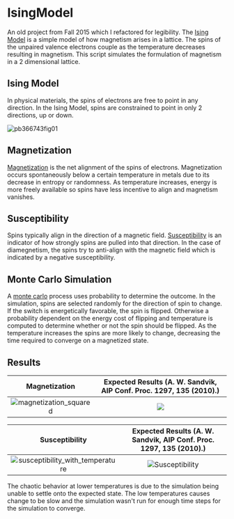 # IsingModel
An old project from Fall 2015 which I refactored for legibility. The [Ising Model](https://en.wikipedia.org/wiki/Ising_model#Basic_properties_and_history) is a simple model of how magnetism arises in a lattice.  The spins of the unpaired valence electrons couple as the temperature decreases resulting in magnetism. This script simulates the formulation of magnetism in a 2 dimensional lattice.

## Ising Model
In physical materials, the spins of electrons are free to point in any direction. In the Ising Model, spins are constrained to point in only 2 directions, up or down. 

![pb366743fig01](https://cloud.githubusercontent.com/assets/23300144/24108497/0041ddae-0d4b-11e7-9069-f4b413fb5050.jpg)

## Magnetization
[Magnetization](https://en.wikipedia.org/wiki/Magnetization) is the net alignment of the spins of electrons. Magnetization occurs spontaneously below a certain temperature in metals due to its decrease in entropy or randomness. As temperature increases, energy is more freely available so spins have less incentive to align and magnetism vanishes.

## Susceptibility
Spins typically align in the direction of a magnetic field. [Susceptibility](https://en.wikipedia.org/wiki/Magnetic_susceptibility) is an indicator of how strongly spins are pulled into that direction. In the case of diamegnetism, the spins try to anti-align with the magnetic field which is indicated by a negative susceptibility.

## Monte Carlo Simulation

A [monte carlo](https://en.wikipedia.org/wiki/Ising_model#Monte_Carlo_methods_for_numerical_simulation) process uses probability to determine the outcome. In the simulation, spins are selected randomly for the direction of spin to change. If the switch is energetically favorable, the spin is flipped. Otherwise a probability dependent on the energy cost of flipping and temperature is computed to determine whether or not the spin should be flipped. As the temperature increases the spins are more likely to change, decreasing the time required to converge on a magnetized state.

## Results
Magnetization | Expected Results (A. W. Sandvik, AIP Conf. Proc. 1297, 135 (2010).)
:----:|:----:
![magnetization_squared](https://cloud.githubusercontent.com/assets/23300144/24081757/a74404e0-0c76-11e7-98f6-ed3e64cc4c01.png) | ![](https://cloud.githubusercontent.com/assets/23300144/24081531/f448dd78-0c72-11e7-8331-1e4742f06a7e.png)



Susceptibility| Expected Results (A. W. Sandvik, AIP Conf. Proc. 1297, 135 (2010).)
:----:|:----:
![susceptibility_with_temperature](https://cloud.githubusercontent.com/assets/23300144/24078261/4eca3ba4-0c26-11e7-9d7b-a2b54fc3b899.png) | ![Susceptibility](https://cloud.githubusercontent.com/assets/23300144/24081555/545d88a8-0c73-11e7-9181-0f118f9ca0b7.png)

The chaotic behavior at lower temperatures is due to the simulation being unable to settle onto the expected state. The low temperatures causes change to be slow and the simulation wasn't run for enough time steps for the simulation to converge.
